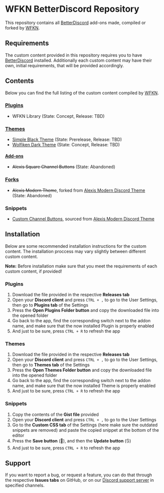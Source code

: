 # WFKN BetterDiscord Repository

This repository contains all [BetterDiscord](https://betterdiscord.app/) add-ons made, compiled or forked by [WFKN](https://github.com/WFKN).

## Requirements

The custom content provided in this repository requires you to have [BetterDiscord](https://betterdiscord.app/) installed. Additionally each custom content may have their own, initial requirements, that will be provided accordingly.

## Contents

Below you can find the full listing of the custom content compiled by [WFKN](https://github.com/WFKN).

### [Plugins](https://wfkn.github.io/Repository/Plugins)

- WFKN Library (State: Concept, Release: TBD)

### [Themes](https://wfkn.github.io/Repository/Themes)

- [Simple Black Theme](https://wfkn.github.io/SimpleBlackTheme/) (State: Prerelease, Release: TBD)
- [Wolfiken Dark Theme](https://wfkn.github.io/WolfikenDarkTheme/) (State: Concept, Release: TBD)

#### [Add-ons](https://wfkn.github.io/Repository/Themes/Add-ons)

- ~~Alexis Square Channel Buttons~~ (State: Abandoned)

### [Forks](https://wfkn.github.io/Repository/Forks)

- ~~Alexis Modern Theme~~, forked from [Alexis Modern Discord Theme](https://github.com/AlexisJonsson/Alexisjonsson.github.io/tree/master/BetterDiscordAddons/Themes/) (State: Abandoned)

### Snippets

- [Custom Channel Buttons](https://gist.github.com/OlavWolfiken/d864568f88a5662c851550d89c9c523c), sourced from [Alexis Modern Discord Theme](https://alexisjonsson.github.io/BetterDiscordAddons/Themes/modern-discord.theme.source.css)

## Installation

Below are some recommended installation instructions for the custom content. The installation proccess may vary slightly between different custom content.

**Note:** Before installation make sure that you meet the requirements of each custom content, if provided!

### Plugins

1. Download the file provided in the respective **Releases tab**
2. Open your **Discord client** and press `CTRL + ,` to go to the User Settings, then go to **Plugins tab** of the Settings
3. Press the **Open Plugins Folder button** and copy the downloaded file into the opened folder
4. Go back to the app, find the corresponding switch next to the addon name, and make sure that the now installed Plugin is properly enabled
5. And just to be sure, press `CTRL + R` to refresh the app

### Themes

1. Download the file provided in the respective **Releases tab**
2. Open your **Discord client** and press `CTRL + ,` to go to the User Settings, then go to **Themes tab** of the Settings
3. Press the **Open Themes Folder button** and copy the downloaded file into the opened folder
4. Go back to the app, find the corresponding switch next to the addon name, and make sure that the now installed Theme is properly enabled
5. And just to be sure, press `CTRL + R` to refresh the app

### Snippets

1. Copy the contents of the **Gist file** provided
2. Open your **Discord client** and press `CTRL + ,` to go to the User Settings
3. Go to the **Custom CSS tab** of the Settings (here make sure the outdated snippets are removed) and paste the copied snippet at the bottom of the editor
4. Press the **Save button** (💾), and then the **Update button** (🔃)
5. And just to be sure, press `CTRL + R` to refresh the app

## Support

If you want to report a bug, or request a feature, you can do that through the respective **Issues tabs** on GitHub, or on our [Discord support server](https://discord.gg/RYsm9RWv66) in specified channels.
